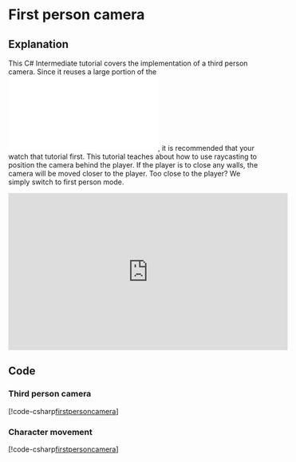 # First person camera

## Explanation
This C# Intermediate tutorial covers the implementation of a third person camera. Since it reuses a large portion of the ![First person camera](first-person-camera.md), it is recommended that your watch that tutorial first.
This tutorial teaches about how to use raycasting to position the camera behind the player. If the player is to close any walls, the camera will be moved closer to the player. Too close to the player? We simply switch to first person mode.

<iframe width="560" height="315" src="https://www.youtube.com/embed/19u2QACzdAk" frameborder="0" allow="accelerometer; autoplay; encrypted-media; gyroscope; picture-in-picture" allowfullscreen></iframe>

## Code
### Third person camera
[!code-csharp[firstpersoncamera](..\..\..\..\stride\samples\Tutorials\CSharpIntermediate\CSharpIntermediate\CSharpIntermediate.Game\10_ThirdPersonCamera\ThirdPersonCamera.cs)]

### Character movement
[!code-csharp[firstpersoncamera](..\..\..\..\stride\samples\Tutorials\CSharpIntermediate\CSharpIntermediate\CSharpIntermediate.Game\10_ThirdPersonCamera\CharacterMovement.cs)]